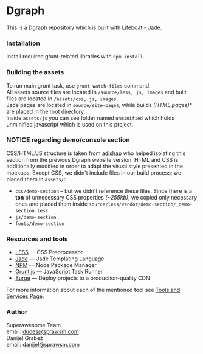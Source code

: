 # Dgraph

This is a Dgraph repository which is built with [Lifeboat - Jade](https://bitbucket.org/danijel_grabez/lifeboat-jade).

### Installation

Install required grunt-related libraries with `npm install`.  

### Building the assets

To run main grunt task, use `grunt watch-files` command.  
All assets source files are located in `/source/less, js, images` and built files are located in `/assets/css, js, images`.  
Jade pages are located in `source/site-pages`, while builds *(HTML pages)** are placed in the root directory.  
Inside `assets/js` you can see folder named `unminified` which holds unminified javascript which is used on this project.  

### NOTICE regarding demo/console section
CSS/HTML/JS structure is taken from [adishap](https://github.com/adishap/demoDgraph) who helped isolating this section from the previous Dgraph website version. HTML and CSS is additionally modified in order to adapt the visual style presented in the mockups. Except CSS, we didn't include files in our build process; we placed them in `assets/`:  
- `css/demo-section` – but we didn't reference these files. Since there is a **ton** of unnecessary CSS properties *(~255kb)*, we copied only necessary ones and placed them inside `source/less/vendor/demo-section/_demo-section.less`.  
- `js/demo-section`
- `fonts/demo-section`


### Resources and tools

- [LESS](http://lesscss.org/) — CSS Preprocessor
- [Jade](http://jade-lang.com/) — Jade Templating Language
- [NPM](https://nodejs.org/) — Node Package Manager
- [Grunt.js](http://gruntjs.com/) — JavaScript Task Runner
- [Surge](https://surge.sh/) — Deploy projects to a production-quality CDN 

For more information about each of the mentioned tool see [Tools and Services Page](documentation/tools-and-services.md).

### Author
Superawesome Team  
email: dudes@sprawsm.com  
Danijel Grabež  
email: danijel@sprawsm.com